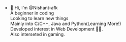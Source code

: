 - 👋 Hi, I’m @Nishant-afk                             
A beginner in coding         
Looking to learn new things       
Mainly into C/C++, Java and Python(Learning More!)        
Developed interest in Web Development 👩‍💻.      
Also interseted in gaming.

<!---
Nishant-afk/Nishant-afk is a ✨ special ✨ repository because its `README.md` (this file) appears on your GitHub profile.
You can click the Preview link to take a look at your changes.
--->
